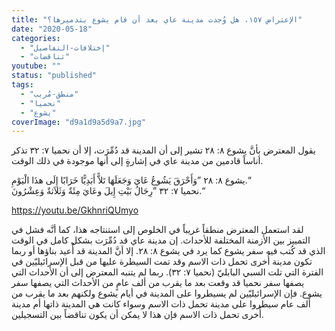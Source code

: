 ```yaml
---
title: "الإعتراض ١٥٧، هل وُجدت مدينة عاي بعد أن قام يشوع بتدميرها؟"
date: "2020-05-18"
categories: 
  - "إختلافات-التفاصيل"
  - "تناقضات"
youtube: ""
status: "published"
tags: 
  - "منطق-مُريب"
  - "نحميا"
  - "يشوع"
coverImage: "d9a1d9a5d9a7.jpg"
---
```


يقول المعترض بأنَّ يشوع ٨: ٢٨ تشير إلى أن المدينة قد دُمِّرَت، إلا أن نحميا ٧: ٣٢ تذكر أناساً قادمين من مدينة عاي في إشارةٍ إلى أنها موجودة في ذلك الوقت.

يشوع ٨: ٢٨ ”وَأَحْرَقَ يَشُوعُ عَايَ وَجَعَلَهَا تَلاًّ أَبَدِيًّا خَرَابًا إِلَى هذَا الْيَوْمِ.“  
نحميا ٧: ٣٢ ”رِجَالُ بَيْتِ إِيلَ وعَايَ مِئَةٌ وَثَلاَثةٌ وَعِشْرُونَ.“

https://youtu.be/GkhnriQUmyo

لقد استعمل المعترض منطقاً غريباً في الخلوص إلى استنتاجه هذا، كما أنَّه فشل في التمييز بين الأزمنة المختلفة للأحداث. إن مدينة عاي قد دُمِّرَت بشكل كامل في الوقت الذي قد كُتب فيه سفر يشوع كما يرد في يشوع ٨: ٢٨. إلا أنَّ المدينة قد أُعيد بناؤها أو ربما تكون مدينة أُخرى تحمل ذات الاسم وقد تمت السيطرة عليها من قبل الإسرائيليّين في الفترة التي تلت السبي البابليّ (نحميا ٧: ٣٢). ربما لم يتنبه المعترض إلى أن الأحداث التي يصفها سفر نحميا قد وقعت بعد ما يقرب من ألف عامٍ من الأحداث التي يصفها سفر يشوع. فإن الإسرائيليّين لم يسيطروا على المدينة في أيام يشوع ولكنهم بعد ما يقرب من ألف عام سيطروا على مدينة تحمل ذات الاسم وسواء كانت هي المدينة ذاتها أم مدينة أُخرى تحمل ذات الاسم فإن هذا لا يمكن أن يكون تناقضاً بين التسجيلين.
